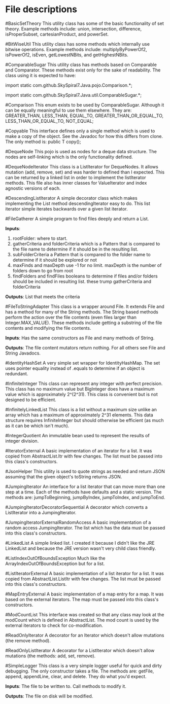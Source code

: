 File descriptions
=================
#BasicSetTheory
This utility class has some of the basic functionality of set theory.
Example methods include: union, intersection, difference, isProperSubset, cartesianProduct, and powerSet.


#BitWiseUtil
This utility class has some methods which internally use bitwise operations.
Example methods include: multiplyByPowerOf2, isPowerOf2, isEven, getLowestNBits, and getHighestNBits.


#ComparableSugar
This utility class has methods based on Comparable and Comparator.
These methods exist only for the sake of readability. The class using it is expected to have:

import static com.github.SkySpiral7.Java.pojo.Comparison.*;

import static com.github.SkySpiral7.Java.util.ComparableSugar.*;


#Comparison
This enum exists to be used by ComparableSugar. Although it can be equally meaningful to use them elsewhere.
They are: GREATER_THAN, LESS_THAN, EQUAL_TO, GREATER_THAN_OR_EQUAL_TO, LESS_THAN_OR_EQUAL_TO, NOT_EQUAL;


#Copyable
This interface defines only a single method which is used to make a copy of the object.
See the Javadoc for how this differs from clone.
The only method is: public T copy();


#DequeNode
This pojo is used as nodes for a deque data structure. The nodes are self-linking which is the only functionality defined.


#DequeNodeIterator
This class is a ListIterator for DequeNodes. It allows mutation (add, remove, set) and was harder to defined than I expected.
This can be returned by a linked list in order to implement the listIterator methods.
This file also has inner classes for ValueIterator and index agnostic versions of each.


#DescendingListIterator
A simple decorator class which makes implementing the List method descendingIterator easy to do.
This list iterator simple iterates backwards over a given list iterator.


#FileGatherer
A simple program to find files deeply and return a List<File>.

**Inputs**:

1. rootFolder: where to start.
2. gatherCriteria and folderCriteria which is a Pattern that is compared to the file name to determine if it should be in the resulting list.
3. subFolderCriteria a Pattern that is compared to the folder name to determine if it should be explored or not
4. maxFinds and maxDepth use -1 for no limit. maxDepth is the number of folders down to go from root
5. findFolders and findFiles booleans to determine if files and/or folders should be included in resulting list. these trump gatherCriteria and folderCriteria

**Outputs**: List<File> that meets the criteria


#FileToStringAdapter
This class is a wrapper around File. It extends File and has a method for many of the String methods. The String based methods
perform the action over the file contents (even files larger than Integer.MAX_VALUE). These methods include getting a substring
of the file contents and modifying the file contents.

**Inputs**: Has the same constructors as File and many methods of String.

**Outputs**: The file content mutators return nothing. For all others see File and String Javadocs.


#IdentityHashSet
A very simple set wrapper for IdentityHashMap. The set uses pointer equality instead of .equals to determine
if an object is redundant.


#InfiniteInteger
This class can represent any integer with perfect precision. This class has no maximum value but BigInteger does have a maximum value
which is approximately 2^(2^31). This class is convenient but is not designed to be efficient.


#InfinitelyLinkedList
This class is a list without a maximum size unlike an array which has a maximum of approximately 2^31 elements.
This data structure requires InfiniteInteger but should otherwise be efficient (as much as it can be which isn't much).


#IntegerQuotient
An immutable bean used to represent the results of integer division.


#IteratorExternal
A basic implementation of an iterator for a list. It was copied from AbstractList.Itr with few changes.
The list must be passed into this class's constructors.


#JsonHelper
This utility is used to quote strings as needed and return JSON assuming that the given object's toString returns JSON.


#JumpingIterator
An interface for a list iterator that can move more than one step at a time.
Each of the methods have defaults and a static version.
The methods are: jumpToBeginning, jumpByIndex, jumpToIndex, and jumpToEnd.


#JumpingIteratorDecoratorSequential
A decorator which converts a ListIterator into a JumpingIterator.


#JumpingIteratorExternalRandomAccess
A basic implementation of a random access JumpingIterator.
The list which has the data must be passed into this class's constructors.


#LinkedList
A simple linked list. I created it because I didn't like the JRE LinkedList and because the JRE version wasn't very child class friendly.


#ListIndexOutOfBoundsException
Much like the ArrayIndexOutOfBoundsException but for a list.


#ListIteratorExternal
A basic implementation of a list iterator for a list. It was copied from AbstractList.ListItr with few changes.
The list must be passed into this class's constructors.


#MapEntryExternal
A basic implementation of a map entry for a map. It was based on the external iterators.
The map must be passed into this class's constructors.


#ModCountList
This interface was created so that any class may look at the modCount which is defined in AbstractList.
The mod count is used by the external iterators to check for co-modification.


#ReadOnlyIterator
A decorator for an Iterator which doesn't allow mutations (the remove method).


#ReadOnlyListIterator
A decorator for a ListIterator which doesn't allow mutations (the methods: add, set, remove).


#SimpleLogger
This class is a very simple logger useful for quick and dirty debugging.
The only constructor takes a file. The methods are: getFile, append, appendLine, clear, and delete. They do what you'd expect.

**Inputs**: The file to be written to. Call methods to modify it.

**Outputs**: The file on disk will be modified.
